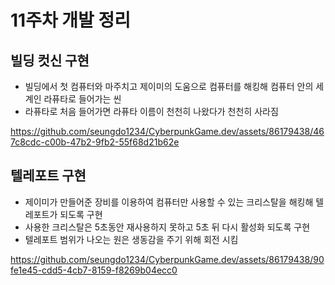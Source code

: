 # 11주차 개발 정리

## 빌딩 컷신 구현

* 빌딩에서 첫 컴퓨터와 마주치고 제이미의 도움으로 컴퓨터를 해킹해 컴퓨터 안의 세계인 라퓨타로 들어가는 씬
* 라퓨타로 처음 들어가면 라퓨타 이름이 천천히 나왔다가 천천히 사라짐

https://github.com/seungdo1234/CyberpunkGame.dev/assets/86179438/467c8cdc-c00b-47b2-9fb2-55f68d21b62e

## 텔레포트 구현

* 제이미가 만들어준 장비를 이용하여 컴퓨터만 사용할 수 있는 크리스탈을 해킹해 텔레포트가 되도록 구현
* 사용한 크리스탈은 5초동안 재사용하지 못하고 5초 뒤 다시 활성화 되도록 구현
* 텔레포트 범위가 나오는 원은 생동감을 주기 위해 회전 시킴

https://github.com/seungdo1234/CyberpunkGame.dev/assets/86179438/90fe1e45-cdd5-4cb7-8159-f8269b04ecc0

